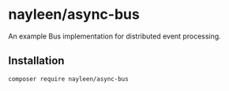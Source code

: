 # nayleen/async-bus
An example Bus implementation for distributed event processing.

## Installation
`composer require nayleen/async-bus`
